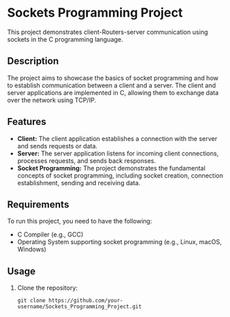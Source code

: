 # Sockets Programming Project

This project demonstrates client-Routers-server communication using sockets in the C programming language.

## Description

The project aims to showcase the basics of socket programming and how to establish communication between a client and a server. The client and server applications are implemented in C, allowing them to exchange data over the network using TCP/IP.

## Features

- **Client:** The client application establishes a connection with the server and sends requests or data.
- **Server:** The server application listens for incoming client connections, processes requests, and sends back responses.
- **Socket Programming:** The project demonstrates the fundamental concepts of socket programming, including socket creation, connection establishment, sending and receiving data.

## Requirements

To run this project, you need to have the following:

- C Compiler (e.g., GCC)
- Operating System supporting socket programming (e.g., Linux, macOS, Windows)

## Usage

1. Clone the repository:

   ```shell
   git clone https://github.com/your-username/Sockets_Programming_Project.git
